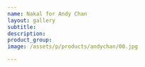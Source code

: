 ```yaml
---
name: Nakal for Andy Chan
layout: gallery
subtitle:
description:
product_group:
image: /assets/p/products/andychan/00.jpg

---
```

